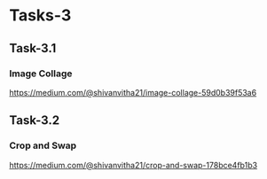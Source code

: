 # Tasks-3

## Task-3.1
### Image Collage

https://medium.com/@shivanvitha21/image-collage-59d0b39f53a6



## Task-3.2
### Crop and Swap

https://medium.com/@shivanvitha21/crop-and-swap-178bce4fb1b3
